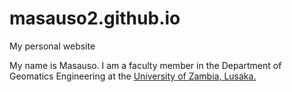 # masauso2.github.io
My personal website

My name is Masauso. I am a faculty member in the Department of Geomatics Engineering at the [University of Zambia, Lusaka.](https://unza.zm)